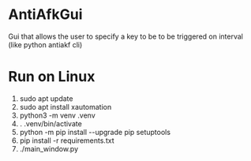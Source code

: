 # AntiAfkGui
Gui that allows the user to specify a key to be to be triggered on interval (like python antiakf cli)

# Run on Linux

1.  sudo apt update
2.  sudo apt install xautomation
3.  python3 -m venv .venv
4.  . .venv/bin/activate
5.  python -m pip install --upgrade pip setuptools
6.  pip install -r requirements.txt
7.  ./main_window.py

